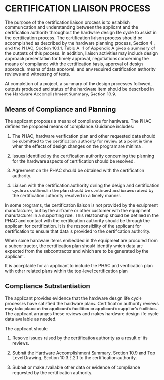 # CERTIFICATION LIAISON PROCESS

The purpose of the certification liaison process is to establish communication and understanding between the applicant and the certification authority throughout the hardware design life cycle to assist in the certification process. The certification liaison process should be accomplished as described by the hardware planning process, Section 4 , and the PHAC, Section 10.1.1. Table A- 1 of Appendix A gives a summary of the outputs of this process. In addition, liaison activities may include design approach presentation for timely approval, negotiations concerning the means of compliance with the certification basis, approval of design approach, means of data approval, and any required certification authority reviews and witnessing of tests.

At completion of a project, a summary of the design processes followed, outputs produced and status of the hardware item should be described in the Hardware Accomplishment Summary, Section 10.9.

## Means of Compliance and Planning

The applicant proposes a means of compliance for hardware. The PHAC defines the proposed means of compliance. Guidance includes:

1. The PHAC, hardware verification plan and other requested data should be submitted to the certification authority for review at a point in time when the effects of design changes on the program are minimal.

2. Issues identified by the certification authority concerning the planning for the hardware aspects of certification should be resolved.

3. Agreement on the PHAC should be obtained with the certification authority.

4. Liaison with the certification authority during the design and certification cycle as outlined in the plan should be continued and issues raised by the certification authority resolved in a timely manner.

In some programs, the certification liaison is not provided by the equipment manufacturer, but by the airframe or other customer with the equipment manufacturer in a supporting role. This relationship should be defined in the PHAC and contact with the certification authority should be through the applicant for certification. It is the responsibility of the applicant for certification to ensure that data is provided to the certification authority.

When some hardware items embedded in the equipment are procured from a subcontractor, the certification plan should identify which data are expected from the subcontractor and which are to be generated by the applicant.

It is acceptable for an applicant to include the PHAC and verification plan with other related plans within the top-level certification plan

## Compliance Substantiation

The applicant provides evidence that the hardware design life cycle processes have satisfied the hardware plans. Certification authority reviews may take place at the applicant’s facilities or applicant’s supplier’s facilities. The applicant arranges these reviews and makes hardware design life cycle data available as needed.

The applicant should:

1. Resolve issues raised by the certification authority as a result of its reviews.

2. Submit the Hardware Accomplishment Summary, Section 10.9 and Top Level Drawing, Section 10.3.2.2.1 to the certification authority.

3. Submit or make available other data or evidence of compliance requested by the certification authority.
